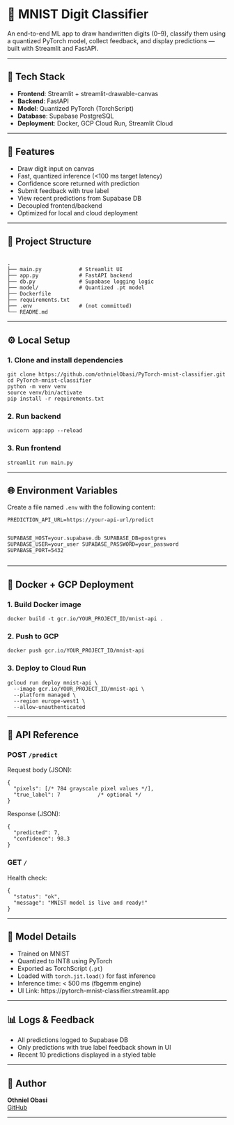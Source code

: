 

<h1>🧠 MNIST Digit Classifier</h1>
<p>
  An end-to-end ML app to draw handwritten digits (0–9), classify them using a quantized PyTorch model, collect feedback, and display predictions — built with Streamlit and FastAPI.
</p>

<hr>

<h2>🔧 Tech Stack</h2>
<ul>
  <li><strong>Frontend</strong>: Streamlit + streamlit-drawable-canvas</li>
  <li><strong>Backend</strong>: FastAPI</li>
  <li><strong>Model</strong>: Quantized PyTorch (TorchScript)</li>
  <li><strong>Database</strong>: Supabase PostgreSQL</li>
  <li><strong>Deployment</strong>: Docker, GCP Cloud Run, Streamlit Cloud</li>
</ul>

<hr>

<h2>🚀 Features</h2>
<ul>
  <li>Draw digit input on canvas</li>
  <li>Fast, quantized inference (&lt;100 ms target latency)</li>
  <li>Confidence score returned with prediction</li>
  <li>Submit feedback with true label</li>
  <li>View recent predictions from Supabase DB</li>
  <li>Decoupled frontend/backend</li>
  <li>Optimized for local and cloud deployment</li>
</ul>

<hr>

<h2>📁 Project Structure</h2>
<div class="project-structure">
<code>
.
├── main.py            # Streamlit UI
├── app.py             # FastAPI backend
├── db.py              # Supabase logging logic
├── model/             # Quantized .pt model
├── Dockerfile
├── requirements.txt
├── .env               # (not committed)
└── README.md
</code>
</div>

<hr>

<h2>⚙️ Local Setup</h2>

<h3>1. Clone and install dependencies</h3>
<pre><code>git clone https://github.com/othnielObasi/PyTorch-mnist-classifier.git
cd PyTorch-mnist-classifier
python -m venv venv
source venv/bin/activate
pip install -r requirements.txt
</code></pre>

<h3>2. Run backend</h3>
<pre><code>uvicorn app:app --reload</code></pre>

<h3>3. Run frontend</h3>
<pre><code>streamlit run main.py</code></pre>

<hr>

<h2>🌐 Environment Variables</h2>
<p>Create a file named <code>.env</code> with the following content:</p>
<pre><code>PREDICTION_API_URL=https://your-api-url/predict

SUPABASE_HOST=your.supabase.db
SUPABASE_DB=postgres
SUPABASE_USER=your_user
SUPABASE_PASSWORD=your_password
SUPABASE_PORT=5432
</code></pre>

<hr>

<h2>🐳 Docker + GCP Deployment</h2>

<h3>1. Build Docker image</h3>
<pre><code>docker build -t gcr.io/YOUR_PROJECT_ID/mnist-api .</code></pre>

<h3>2. Push to GCP</h3>
<pre><code>docker push gcr.io/YOUR_PROJECT_ID/mnist-api</code></pre>

<h3>3. Deploy to Cloud Run</h3>
<pre><code>gcloud run deploy mnist-api \
  --image gcr.io/YOUR_PROJECT_ID/mnist-api \
  --platform managed \
  --region europe-west1 \
  --allow-unauthenticated
</code></pre>

<hr>

<h2>🔁 API Reference</h2>

<h3>POST <code>/predict</code></h3>
<p>Request body (JSON):</p>
<pre><code>{
  "pixels": [/* 784 grayscale pixel values */],
  "true_label": 7            /* optional */
}
</code></pre>

<p>Response (JSON):</p>
<pre><code>{
  "predicted": 7,
  "confidence": 98.3
}
</code></pre>

<h3>GET <code>/</code></h3>
<p>Health check:</p>
<pre><code>{
  "status": "ok",
  "message": "MNIST model is live and ready!"
}
</code></pre>

<hr>

<h2>🧠 Model Details</h2>
<ul>
  <li>Trained on MNIST</li>
  <li>Quantized to INT8 using PyTorch</li>
  <li>Exported as TorchScript (<code>.pt</code>)</li>
  <li>Loaded with <code>torch.jit.load()</code> for fast inference</li>
  <li>Inference time: &lt; 500 ms (fbgemm engine)</li>
  <li>UI Link: https://pytorch-mnist-classifier.streamlit.app</li>
</ul>

<hr>

<h2>📊 Logs & Feedback</h2>
<ul>
  <li>All predictions logged to Supabase DB</li>
  <li>Only predictions with true label feedback shown in UI</li>
  <li>Recent 10 predictions displayed in a styled table</li>
</ul>

<hr>

<h2>👤 Author</h2>
<p>
  <strong>Othniel Obasi</strong><br>
  <a href="https://github.com/othnielObasi" target="_blank">GitHub</a>
</p>

<hr>


